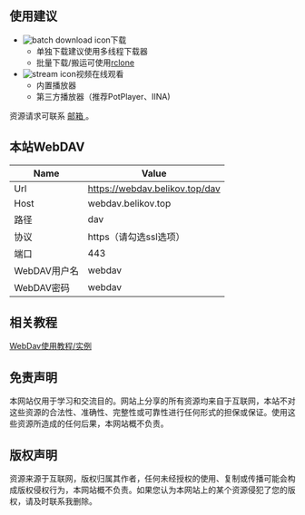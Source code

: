 ## 使用建议

- ![batch download icon](https://api.iconify.design/ph:download-fill.svg)下载
  - 单独下载建议使用多线程下载器
  - 批量下载/搬运可使用[rclone](https://rclone.org/)
- ![stream icon](https://api.iconify.design/material-symbols:youtube-tv.svg)视频在线观看
  - 内置播放器
  - 第三方播放器（推荐PotPlayer、IINA)

资源请求可联系 [ 邮箱 ](mailto:g1517705600@qq.com)。

## **本站WebDAV**

| **Name**     | **Value**                      |
| ------------ | ------------------------------ |
| Url          | https://webdav.belikov.top/dav |
| Host         | webdav.belikov.top             |
| 路径         | dav                            |
| 协议         | https（请勾选ssl选项）         |
| 端口         | 443                            |
| WebDAV用户名 | webdav                         |
| WebDAV密码   | webdav                         |

## **相关教程**

[WebDav使用教程/实例](https://belikov.top/UMVSXIJD1mTP)

## **免责声明**

本网站仅用于学习和交流目的。网站上分享的所有资源均来自于互联网，本站不对这些资源的合法性、准确性、完整性或可靠性进行任何形式的担保或保证。使用这些资源所造成的任何后果，本网站概不负责。

## **版权声明**

资源来源于互联网，版权归属其作者，任何未经授权的使用、复制或传播可能会构成版权侵权行为，本网站概不负责。如果您认为本网站上的某个资源侵犯了您的版权，请及时联系我删除。
